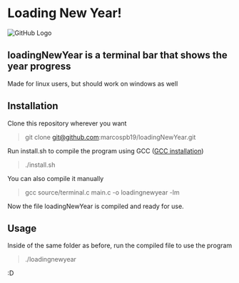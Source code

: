 # Loading New Year!

![GitHub Logo](/images/example1.png)

## loadingNewYear is a terminal bar that shows the year progress

Made for linux users, but should work on windows as well

## Installation
Clone this repository wherever you want

> git clone git@github.com:marcospb19/loadingNewYear.git

Run install.sh to compile the program using GCC ([GCC installation](https://github.com/marcospb19/loadingNewYear/wiki/Installing-Gnu-Compiler-Collection-(GCC)))

> ./install.sh

You can also compile it manually

> gcc source/terminal.c main.c -o loadingnewyear -lm

Now the file loadingNewYear is compiled and ready for use.

## Usage

Inside of the same folder as before, run the compiled file to use the program

> ./loadingnewyear

:D

